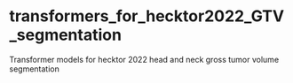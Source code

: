 # transformers_for_hecktor2022_GTV_segmentation
Transformer models for hecktor 2022 head and neck gross tumor volume segmentation

